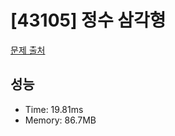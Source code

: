 # [43105] 정수 삼각형

[문제 출처](https://school.programmers.co.kr/learn/courses/30/lessons/43105)

## 성능

- Time: 19.81ms
- Memory: 86.7MB